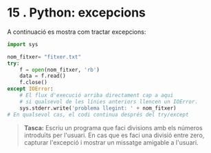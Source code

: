 15 . Python: excepcions
==========================

A continuació es mostra com tractar excepcions:

```python
import sys

nom_fitxer= "fitxer.txt"
try:
    f = open(nom_fitxer, 'rb')
    data = f.read()
    f.close()
except IOError:
    # El flux d'execució arriba directament cap a aqui
    # si qualsevol de les línies anteriors llencen un IOError.
    sys.stderr.write('problema llegint: ' + nom_fitxer)
# En qualsevol cas, el codi continua després del try/except
```

> **Tasca:** Escriu un programa que faci divisions amb els números introduïts per l'usuari. En cas que es faci una divisió entre zero, capturar l'excepció i mostrar un missatge amigable a l'usuari.
